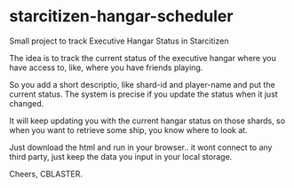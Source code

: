 # starcitizen-hangar-scheduler
Small project to track Executive Hangar Status in Starcitizen

The idea is to track the current status of the executive hangar where you have access to, like, where you have friends playing.

So you add a short descriptio, like shard-id and player-name and put the current status. The system is precise if you update the status when it just changed.

It will keep updating you with the current hangar status on those shards, so when you want to retrieve some ship, you know where to look at.

Just download the html and run in your browser.. it wont connect to any third party, just keep the data you input in your local storage.

Cheers, CBLASTER.
